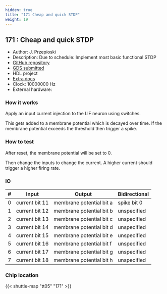 ```yaml
---
hidden: true
title: "171 Cheap and quick STDP"
weight: 19
---
```


## 171 : Cheap and quick STDP

* Author: J. Przepioski
* Description: Due to schedule: Implement most basic functional STDP
* [GitHub repository](https://github.com/jkprz/tt05-verilog-demo)
* [GDS submitted](https://github.com/jkprz/tt05-verilog-demo/actions/runs/6753581320)
* HDL project
* [Extra docs]()
* Clock: 10000000 Hz
* External hardware: 



### How it works

Apply an input current injection to the LIF neuron using switches.

This gets added to a membrane potential which is decayed over time.
If the membrane potential exceeds the threshold then trigger a spike.


### How to test

After reset, the membrane potential will be set to 0.

Then change the inputs to change the current. A higher current should
trigger a higher firing rate.


### IO

| # | Input        | Output       | Bidirectional      |
|---|--------------|--------------| -------------------|
| 0 | current bit 11  | membrane potential bit a | spike bit 0 |
| 1 | current bit 12  | membrane potential bit b | unspecified |
| 2 | current bit 13  | membrane potential bit c | unspecified |
| 3 | current bit 14  | membrane potential bit d | unspecified |
| 4 | current bit 15  | membrane potential bit e | unspecified |
| 5 | current bit 16  | membrane potential bit f | unspecified |
| 6 | current bit 17  | membrane potential bit g | unspecified |
| 7 | current bit 18  | membrane potential bit h | unspecified |

### Chip location

{{< shuttle-map "tt05" "171" >}}
